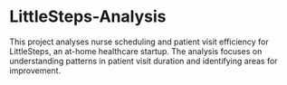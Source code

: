 # LittleSteps-Analysis
This project analyses nurse scheduling and patient visit efficiency for LittleSteps, an at-home healthcare startup. The analysis focuses on understanding patterns in patient visit duration and identifying areas for improvement.
